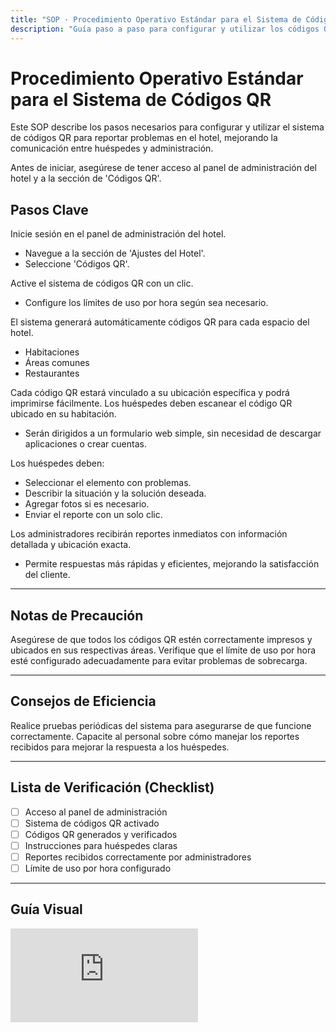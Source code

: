 ```yaml
---
title: "SOP · Procedimiento Operativo Estándar para el Sistema de Códigos QR"
description: "Guía paso a paso para configurar y utilizar los códigos QR en el hotel, mejorando la comunicación con los huéspedes"
---
```


# Procedimiento Operativo Estándar para el Sistema de Códigos QR

Este SOP describe los pasos necesarios para configurar y utilizar el sistema de códigos QR para reportar problemas en el hotel, mejorando la comunicación entre huéspedes y administración.

<Note>
Antes de iniciar, asegúrese de tener acceso al panel de administración del hotel y a la sección de 'Códigos QR'.
</Note>

## Pasos Clave

<Steps titleSize="h3">
  <Step title="Paso 1 · Acceder al Panel de Administración" icon="eye" iconType="solid" stepNumber={1}>
    Inicie sesión en el panel de administración del hotel.
    <ul>
      <li>Navegue a la sección de 'Ajustes del Hotel'.</li>
      <li>Seleccione 'Códigos QR'.</li>
    </ul>
  </Step>

  <Step title="Paso 2 · Activar el Sistema de Códigos QR" icon="check-circle" iconType="solid" stepNumber={2}>
    Active el sistema de códigos QR con un clic.
    <ul>
      <li>Configure los límites de uso por hora según sea necesario.</li>
    </ul>
  </Step>

  <Step title="Paso 3 · Generar Códigos QR" icon="qrcode" iconType="solid" stepNumber={3}>
    El sistema generará automáticamente códigos QR para cada espacio del hotel.
    <ul>
      <li>Habitaciones</li>
      <li>Áreas comunes</li>
      <li>Restaurantes</li>
    </ul>
    <Tip>
    Cada código QR estará vinculado a su ubicación específica y podrá imprimirse fácilmente.
    </Tip>
  </Step>

  <Step title="Paso 4 · Instrucciones para los Huéspedes" icon="users" iconType="solid" stepNumber={4}>
    Los huéspedes deben escanear el código QR ubicado en su habitación.
    <ul>
      <li>Serán dirigidos a un formulario web simple, sin necesidad de descargar aplicaciones o crear cuentas.</li>
    </ul>
  </Step>

  <Step title="Paso 5 · Reportar Problemas" icon="clipboard-list" iconType="solid" stepNumber={5}>
    Los huéspedes deben:
    <ul>
      <li>Seleccionar el elemento con problemas.</li>
      <li>Describir la situación y la solución deseada.</li>
      <li>Agregar fotos si es necesario.</li>
      <li>Enviar el reporte con un solo clic.</li>
    </ul>
  </Step>

  <Step title="Paso 6 · Recepción de Reportes por Administradores" icon="bell" iconType="solid" stepNumber={6}>
    Los administradores recibirán reportes inmediatos con información detallada y ubicación exacta.
    <ul>
      <li>Permite respuestas más rápidas y eficientes, mejorando la satisfacción del cliente.</li>
    </ul>
  </Step>
</Steps>

---

## Notas de Precaución

<Warning>
Asegúrese de que todos los códigos QR estén correctamente impresos y ubicados en sus respectivas áreas.
</Warning>

<Warning>
Verifique que el límite de uso por hora esté configurado adecuadamente para evitar problemas de sobrecarga.
</Warning>

---

## Consejos de Eficiencia

<Tip>
Realice pruebas periódicas del sistema para asegurarse de que funcione correctamente.
</Tip>

<Tip>
Capacite al personal sobre cómo manejar los reportes recibidos para mejorar la respuesta a los huéspedes.
</Tip>

---

## Lista de Verificación (Checklist)

- [ ] Acceso al panel de administración
- [ ] Sistema de códigos QR activado
- [ ] Códigos QR generados y verificados
- [ ] Instrucciones para huéspedes claras
- [ ] Reportes recibidos correctamente por administradores
- [ ] Límite de uso por hora configurado

---

## Guía Visual

<iframe
  className="w-full aspect-video rounded-xl"
  src="https://www.loom.com/embed/cd19b228d133400e8531ab876d950887"
  title="Sistema de códigos QR en el hotel"
  frameBorder="0"
  allow="accelerometer; autoplay; clipboard-write; encrypted-media; gyroscope; picture-in-picture"
  allowFullScreen
></iframe>
